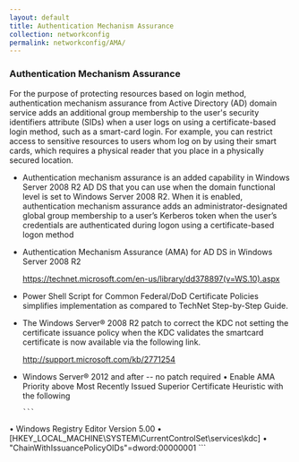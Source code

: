 ```yaml
---
layout: default
title: Authentication Mechanism Assurance
collection: networkconfig
permalink: networkconfig/AMA/
---
```


### Authentication Mechanism Assurance

For the purpose of protecting resources based on login method, authentication mechanism assurance from Active Directory (AD) 
domain service adds an additional group membership to the user's security identifiers attribute (SIDs) 
when a user logs on using a certificate-based login method, such as a smart-card login. For example, you can restrict access 
to sensitive resources to users whom log on by using their smart cards, which requires a physical reader that you place 
in a physically secured location.

* Authentication mechanism assurance is an added capability in Windows Server 2008 R2 AD DS that you can use 
when the domain functional level is set to Windows Server 2008 R2. When it is enabled, authentication mechanism assurance adds 
an administrator-designated global group membership to a user’s Kerberos token when the user’s credentials are authenticated 
during logon using a certificate-based logon method

* Authentication Mechanism Assurance (AMA)  for AD DS in Windows Server 2008 R2 

    https://technet.microsoft.com/en-us/library/dd378897(v=WS.10).aspx


* Power Shell Script for Common Federal/DoD Certificate Policies simplifies implementation as compared to TechNet Step-by-Step Guide.

* The Windows Server® 2008 R2 patch to correct the KDC not setting the certificate issuance policy when the KDC validates 
the smartcard certificate is now available via the following link. 

    http://support.microsoft.com/kb/2771254 

* Windows Server® 2012 and after -- no patch required • Enable AMA Priority above  Most Recently Issued Superior Certificate Heuristic
with the following 

      ```
   
• Windows Registry Editor Version 5.00 
• [HKEY_LOCAL_MACHINE\SYSTEM\CurrentControlSet\services\kdc]
• "ChainWithIssuancePolicyOIDs"=dword:00000001
      ```

